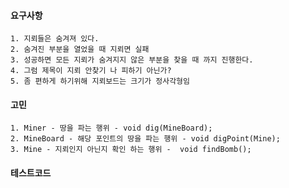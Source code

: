 #### 요구사항
    1. 지뢰들은 숨겨져 있다.
    2. 숨겨진 부분을 열었을 때 지뢰면 실패
    3. 성공하면 모든 지뢰가 숨겨지지 않은 부분을 찾을 때 까지 진행한다.
    4. 그럼 제목이 지뢰 안찾기 나 피하기 아닌가?
    5. 좀 편하게 하기위해 지뢰보드는 크기가 정사각형임
#### 고민
    1. Miner - 땅을 파는 행위 - void dig(MineBoard);
    2. MineBoard - 해당 포인트의 땅을 파는 행위 - void digPoint(Mine);
    3. Mine - 지뢰인지 아닌지 확인 하는 행위 -  void findBomb(); 
#### 테스트코드
